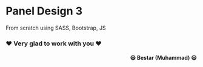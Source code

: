 # Panel Design 3

From scratch using SASS, Bootstrap, JS

### ❤️ Very glad to work with you ❤️

#### <p dir="rtl"> 😃 Bestar (Muhammad) 😃
